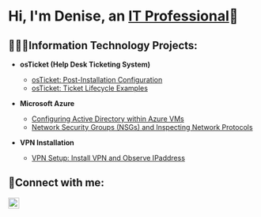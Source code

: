 <h1>Hi, I'm Denise, an <a href="https://linkedin.com/in/denise-henderson-">IT Professional</a>🤗</h1>

<h2> 👩🏾‍💻Information Technology Projects:</h2>

- <b>osTicket (Help Desk Ticketing System)</b>

    - [osTicket: Post-Installation Configuration](https://github.com/tdhndrsn/post-install-config)
  - [osTicket: Ticket Lifecycle Examples](https://github.com/tdhndrsn/ticket-lifecycle)
- <b>Microsoft Azure</b>
  - [Configuring Active Directory within Azure VMs](https://github.com/tdhndrsn/configure-ad)
  - [Network Security Groups (NSGs) and Inspecting Network Protocols](https://github.com/tdhndrsn/azure-network-protocols)
 
- <b>VPN Installation</b>
  - [VPN Setup: Install VPN and Observe IPaddress](https://github.com/tdhndrsn/vpn-setup)

<h2>🤳Connect with me:</h2>

[<img align="left" alt="Josh | LinkedIn" width="22px" src="https://cdn.jsdelivr.net/npm/simple-icons@v3/icons/linkedin.svg" />][linkedin]

[linkedin]: [https://www.linkedin.com/in/denise-henderson-/]
